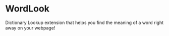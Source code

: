 # WordLook
Dictionary Lookup extension that helps you find the meaning of a word right away on your webpage!
